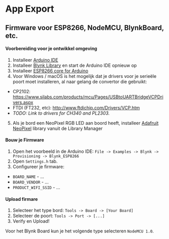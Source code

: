 # App Export

## Firmware voor ESP8266, NodeMCU, BlynkBoard, etc.

#### Voorbereiding voor je ontwikkel omgeving
1. Installeer [Arduino IDE](https://www.arduino.cc/en/Main/Software)
2. Installeer [Blynk Library](https://github.com/blynkkk/blynk-library/releases/latest) en start de Arduino IDE opnieuw op
3. Installeer [ESP8266 core for Arduino](https://github.com/esp8266/Arduino#installing-with-boards-manager)
4. Voor Windows / macOS is het mogelijk dat je drivers voor je serieële poort moet installeren, al naar gelang de convertor die gebruikt:
 - СP2102: https://www.silabs.com/products/mcu/Pages/USBtoUARTBridgeVCPDrivers.aspx
 - FTDI (FT232, etc): http://www.ftdichip.com/Drivers/VCP.htm
 - *TODO: Link to drivers for CH340 and PL2303.*
5. Als je bord een NeoPixel RGB LED aan boord heeft, installeer [Adafruit NeoPixel](https://github.com/adafruit/Adafruit_NeoPixel) library vanuit de Library Manager

#### Bouw je Firmware
1. Open het voorbeeld in de Arduino IDE: ```File -> Examples -> Blynk -> Provisioning -> Blynk_ESP8266```
2. Open ```Settings.h``` tab.
3. Configureer je firmware:
  * ```BOARD_NAME``` - ...
  * ```BOARD_VENDOR``` - ...
  * ```PRODUCT_WIFI_SSID``` - ...

#### Upload firmare
1. Selecteer het type bord: ```Tools -> Board -> [Your Board]```
2. Selecteer de poort: ```Tools -> Port -> [...]```
3. Verify en Upload!

Voor het Blynk Board kun je het volgende type selecteren ```NodeMCU 1.0```.
